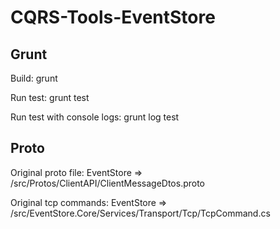 CQRS-Tools-EventStore
=====================

Grunt
-----

Build: grunt
	
Run test: grunt test
	
Run test with console logs: grunt log test	


Proto
-----

Original proto file: EventStore => /src/Protos/ClientAPI/ClientMessageDtos.proto
	
Original tcp commands: EventStore => /src/EventStore.Core/Services/Transport/Tcp/TcpCommand.cs
